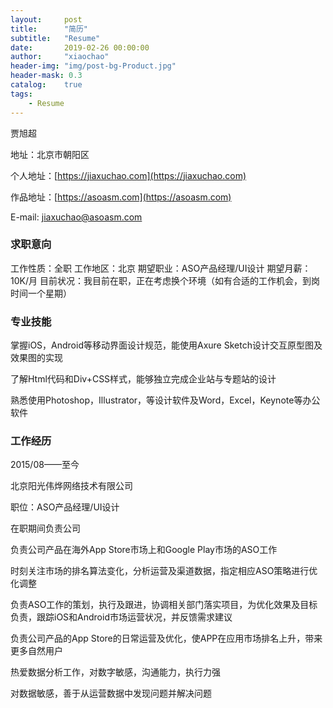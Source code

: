 ```yaml
---
layout:     post
title:      "简历"
subtitle:   "Resume"
date:       2019-02-26 00:00:00
author:     "xiaochao"
header-img: "img/post-bg-Product.jpg"
header-mask: 0.3
catalog:    true
tags:
    - Resume
---
```


贾旭超
  
地址：北京市朝阳区

个人地址：[https://jiaxuchao.com](https://jiaxuchao.com)

作品地址：[https://asoasm.com](https://asoasm.com)

E-mail: jiaxuchao@asoasm.com

### 求职意向

工作性质：全职
工作地区：北京
期望职业：ASO产品经理/UI设计
期望月薪：10K/月
目前状况：我目前在职，正在考虑换个环境（如有合适的工作机会，到岗时间一个星期）

### 专业技能

掌握iOS，Android等移动界面设计规范，能使用Axure Sketch设计交互原型图及效果图的实现

了解Html代码和Div+CSS样式，能够独立完成企业站与专题站的设计

熟悉使用Photoshop，Illustrator，等设计软件及Word，Excel，Keynote等办公软件 

### 工作经历2015/08——至今

北京阳光伟烨网络技术有限公司

职位：ASO产品经理/UI设计

在职期间负责公司

负责公司产品在海外App Store市场上和Google Play市场的ASO工作

时刻关注市场的排名算法变化，分析运营及渠道数据，指定相应ASO策略进行优化调整

负责ASO工作的策划，执行及跟进，协调相关部门落实项目，为优化效果及目标负责，跟踪iOS和Android市场运营状况，并反馈需求建议

负责公司产品的App Store的日常运营及优化，使APP在应用市场排名上升，带来更多自然用户

热爱数据分析工作，对数字敏感，沟通能力，执行力强

对数据敏感，善于从运营数据中发现问题并解决问题

